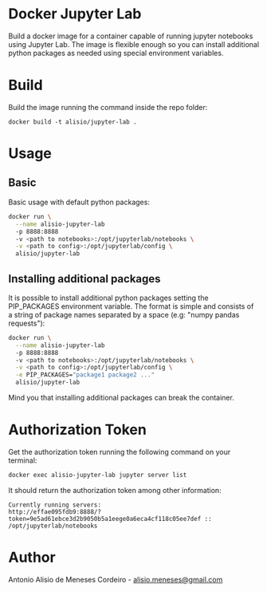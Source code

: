 # Docker Jupyter Lab

Build a docker image for a container capable of running jupyter notebooks using Jupyter Lab.
The image is flexible enough so you can install additional python packages as
needed using special environment variables.

# Build

Build the image running the command inside the repo folder:
```
docker build -t alisio/jupyter-lab .
```

# Usage

## Basic

Basic usage with default python packages:

```sh
docker run \
  --name alisio-jupyter-lab
  -p 8888:8888
  -v <path to notebooks>:/opt/jupyterlab/notebooks \
  -v <path to config>:/opt/jupyterlab/config \
  alisio/jupyter-lab
```

## Installing additional packages

It is possible to install additional python packages setting the PIP_PACKAGES environment
variable. The format is simple and consists of a string of package names separated by
a space (e.g: "numpy pandas requests"):

```sh
docker run \
  --name alisio-jupyter-lab
  -p 8888:8888
  -v <path to notebooks>:/opt/jupyterlab/notebooks \
  -v <path to config>:/opt/jupyterlab/config \
  -e PIP_PACKAGES="package1 package2 ..."
  alisio/jupyter-lab
```

Mind you that installing additional packages can break the container.

# Authorization Token

Get the authorization token running the following command on your terminal:

```sh
docker exec alisio-jupyter-lab jupyter server list
```

It should return the authorization token among other information:

```
Currently running servers:
http://effae095fdb9:8888/?token=9e5ad61ebce3d2b9050b5a1eege0a6eca4cf118c05ee7def :: /opt/jupyterlab/notebooks
```

# Author

Antonio Alisio de Meneses Cordeiro - alisio.meneses@gmail.com
